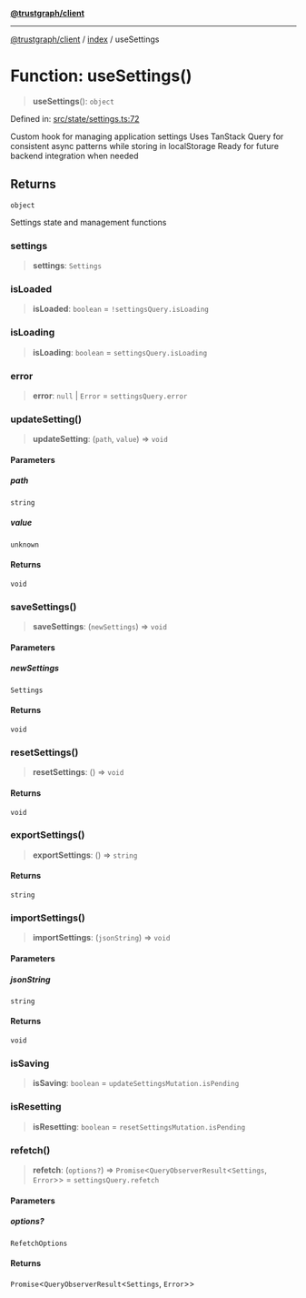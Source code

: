 [**@trustgraph/client**](../../README.md)

***

[@trustgraph/client](../../README.md) / [index](../README.md) / useSettings

# Function: useSettings()

> **useSettings**(): `object`

Defined in: [src/state/settings.ts:72](https://github.com/trustgraph-ai/trustgraph-ts-client/blob/92e187771a25b959c85a4f966bb97eb5d407310b/src/state/settings.ts#L72)

Custom hook for managing application settings
Uses TanStack Query for consistent async patterns while storing in localStorage
Ready for future backend integration when needed

## Returns

`object`

Settings state and management functions

### settings

> **settings**: `Settings`

### isLoaded

> **isLoaded**: `boolean` = `!settingsQuery.isLoading`

### isLoading

> **isLoading**: `boolean` = `settingsQuery.isLoading`

### error

> **error**: `null` \| `Error` = `settingsQuery.error`

### updateSetting()

> **updateSetting**: (`path`, `value`) => `void`

#### Parameters

##### path

`string`

##### value

`unknown`

#### Returns

`void`

### saveSettings()

> **saveSettings**: (`newSettings`) => `void`

#### Parameters

##### newSettings

`Settings`

#### Returns

`void`

### resetSettings()

> **resetSettings**: () => `void`

#### Returns

`void`

### exportSettings()

> **exportSettings**: () => `string`

#### Returns

`string`

### importSettings()

> **importSettings**: (`jsonString`) => `void`

#### Parameters

##### jsonString

`string`

#### Returns

`void`

### isSaving

> **isSaving**: `boolean` = `updateSettingsMutation.isPending`

### isResetting

> **isResetting**: `boolean` = `resetSettingsMutation.isPending`

### refetch()

> **refetch**: (`options?`) => `Promise`\<`QueryObserverResult`\<`Settings`, `Error`\>\> = `settingsQuery.refetch`

#### Parameters

##### options?

`RefetchOptions`

#### Returns

`Promise`\<`QueryObserverResult`\<`Settings`, `Error`\>\>
